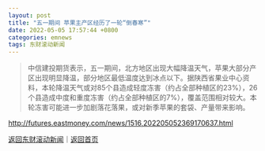 ```yaml
---
layout: post
title: "五一期间 苹果主产区经历了一轮“倒春寒”"
date: 2022-05-05 17:57:44 +0800
categories: emnews
tags: 东财滚动新闻
---
```

> 中信建投期货表示，五一期间，北方地区出现大幅降温天气，苹果大部分产区出现明显降温，部分地区最低温度达到冰点以下。据陕西省果业中心资料，本轮降温天气或对85个县造成轻度冻害（约占全部种植区的23%），26个县造成中度和重度冻害（约占全部种植区的7%），覆盖范围相对较大。本轮冻害可能进一步加剧落花落果，或对新季苹果的套袋、产量带来影响。



<http://futures.eastmoney.com/news/1516,202205052369170637.html>

[返回东财滚动新闻](//finews.withounder.com/emnews/)｜[返回首页](//finews.withounder.com/)